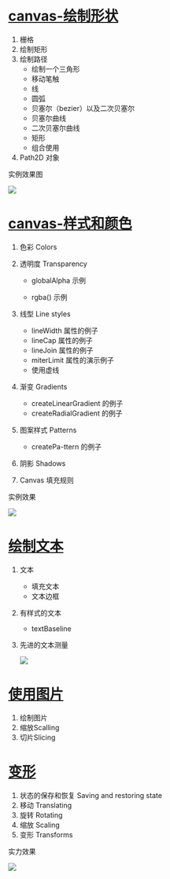 # [canvas-绘制形状](https://developer.mozilla.org/zh-CN/docs/Web/API/Canvas_API/Tutorial/Drawing_shapes) #
1. 栅格
2. 绘制矩形
3. 绘制路径
	- 绘制一个三角形
	- 移动笔触
	- 线
	- 圆弧
	- 贝塞尔（bezier）以及二次贝塞尔
	- 贝塞尔曲线
	- 二次贝塞尔曲线
	- 矩形
	- 组合使用
4. Path2D 对象

实例效果图

![](http://i.imgur.com/mGDqxuw.png)
# [canvas-样式和颜色](https://developer.mozilla.org/zh-CN/docs/Web/API/Canvas_API/Tutorial/Applying_styles_and_colors) #	
1. 色彩 Colors
2. 透明度 Transparency
  
	- globalAlpha 示例

 	- rgba() 示例
3. 线型 Line styles
  	- lineWidth 属性的例子
	- lineCap 属性的例子
	- lineJoin 属性的例子
	- miterLimit 属性的演示例子
	- 使用虚线
4. 渐变 Gradients
	- createLinearGradient 的例子
    - createRadialGradient 的例子
5. 图案样式 Patterns
	- createPa-ttern 的例子
6. 阴影 Shadows
7. Canvas 填充规则

实例效果

![](http://i.imgur.com/9Ms5DLg.png)
# [绘制文本](http://www.whatwg.org/specs/web-apps/current-work/images/baselines.png) #
1. 文本
	- 填充文本
	- 文本边框
2. 有样式的文本
	- textBaseline
3. 先进的文本测量	

   ![](http://i.imgur.com/ChryIpO.png)

# [使用图片](https://developer.mozilla.org/zh-CN/docs/Web/API/Canvas_API/Tutorial/Using_images) #
1. 绘制图片
2. 缩放Scalling
3. 切片Slicing
# [变形](https://developer.mozilla.org/zh-CN/docs/Web/API/Canvas_API/Tutorial/Transformations) #
1. 状态的保存和恢复 Saving and restoring state
2. 移动 Translating
3. 旋转 Rotating
4. 缩放 Scaling
5. 变形 Transforms

实力效果

![](http://i.imgur.com/lVnmu3z.png)